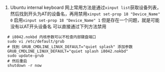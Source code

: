 1. Ubuntu internal keyboard
  网上常用方法是通过`xinput list`获取设备列表，然后找到开头为AT的设备名，再用禁用`xinput set-prop 18 "Device_Name" 0` 启用`xinput set-prop 18 "Device_Name" 1`
  但是存在一个问题，就是可能没有以AT开头设备名
  可以直接通过下列方法禁用
  ```shell
    # i8042.nokbd 内核参数可以不检查内部键盘端口
    sudo vi /etc/default/grub
    # 找到 GRUB_CMDLINE_LINUX_DEFAULT="quiet splash" 添加参数
    GRUB_CMDLINE_LINUX_DEFAULT="quiet splash i8042.nokbd"
    sudo update-grub
    # 然后重启
    shutdown -r now
  ```
